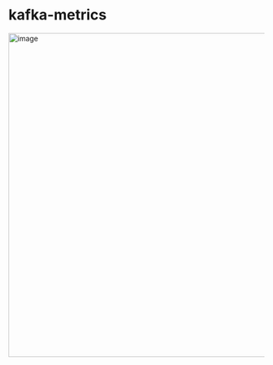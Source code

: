 # kafka-metrics

<img width="639" alt="image" src="https://github.com/user-attachments/assets/614e3cfc-bdd0-48bc-b3ef-6481ca781184">

